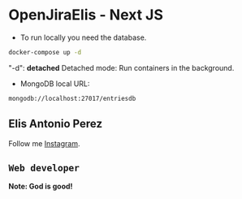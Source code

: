 # OpenJiraElis - Next JS

- To run locally you need the database.

```bash
docker-compose up -d
```

"-d": __detached__ Detached mode: Run containers in the background.

- MongoDB local URL:

```bash
mongodb://localhost:27017/entriesdb
```

## Elis Antonio Perez

Follow me [Instagram](https://instagram.com/elisperezmusic).

## `Web developer`

**Note: God is good!**

